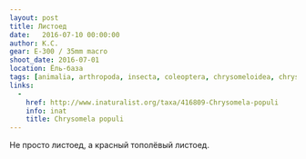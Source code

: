 ```yaml
---
layout: post
title: Листоед
date:   2016-07-10 00:00:00
author: К.С.
gear: E-300 / 35mm macro
shoot_date: 2016-07-01
location: Ёль-база
tags: [animalia, arthropoda, insecta, coleoptera, chrysomeloidea, chrysomelidae, chrysomela]
links:
  -
    href: http://www.inaturalist.org/taxa/416809-Chrysomela-populi
    info: inat
    title: Chrysomela populi
---
```


Не просто листоед, а красный тополёвый листоед.
